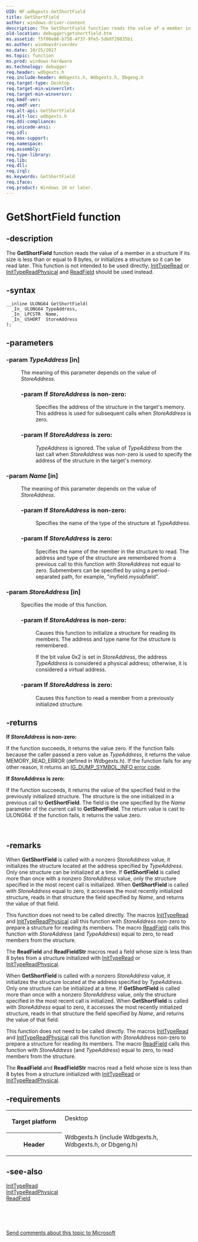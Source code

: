 ```yaml
---
UID: NF.wdbgexts.GetShortField
title: GetShortField
author: windows-driver-content
description: The GetShortField function reads the value of a member in a structure if its size is less than or equal to 8 bytes, or initializes a structure so it can be read later.
old-location: debugger\getshortfield.htm
ms.assetid: f5f00e88-b758-4f37-9fe5-5db8f20835b1
ms.author: windowsdriverdev
ms.date: 10/25/2017
ms.topic: function
ms.prod: windows-hardware
ms.technology: debugger
req.header: wdbgexts.h
req.include-header: Wdbgexts.h, Wdbgexts.h, Dbgeng.h
req.target-type: Desktop
req.target-min-winverclnt: 
req.target-min-winversvr: 
req.kmdf-ver: 
req.umdf-ver: 
req.alt-api: GetShortField
req.alt-loc: wdbgexts.h
req.ddi-compliance: 
req.unicode-ansi: 
req.idl: 
req.max-support: 
req.namespace: 
req.assembly: 
req.type-library: 
req.lib: 
req.dll: 
req.irql: 
ms.keywords: GetShortField
req.iface: 
req.product: Windows 10 or later.
---
```


# GetShortField function



## -description
<p>The <b>GetShortField</b> function reads the value of a member in a structure if its size is less than or equal to 8 bytes, or initializes a structure so it can be read later.  This function is not intended to be used directly; <a href="https://msdn.microsoft.com/library/windows/hardware/ff550953">InitTypeRead</a> or <a href="https://msdn.microsoft.com/library/windows/hardware/ff550957">InitTypeReadPhysical</a> and <a href="https://msdn.microsoft.com/library/windows/hardware/ff553539">ReadField</a> should be used instead.</p>


## -syntax

````
__inline ULONG64 GetShortField(
  _In_ ULONG64 TypeAddress,
  _In_ LPCSTR  Name,
  _In_ USHORT  StoreAddress
);
````


## -parameters
<dl>

### -param <i>TypeAddress</i> [in]

<dd>
<p>The meaning of this parameter depends on the value of <i>StoreAddress</i>.</p>
<p></p>
<dl>

### -param <a id="If_StoreAddress_is_non-zero_"></a><a id="if_storeaddress_is_non-zero_"></a><a id="IF_STOREADDRESS_IS_NON-ZERO_"></a>If <i>StoreAddress</i> is non-zero:

<dd>
<p>Specifies the address of the structure in the target's memory.  This address is used for subsequent calls when <i>StoreAddress</i> is zero. </p>
</dd>

### -param <a id="If_StoreAddress_is_zero_"></a><a id="if_storeaddress_is_zero_"></a><a id="IF_STOREADDRESS_IS_ZERO_"></a>If <i>StoreAddress</i> is zero:

<dd>
<p><i>TypeAddress</i> is ignored.  The value of <i>TypeAddress</i> from the last call when <i>StoreAddress</i> was non-zero is used to specify the address of the structure in the target's memory. </p>
</dd>
</dl>
</dd>

### -param <i>Name</i> [in]

<dd>
<p>The meaning of this parameter depends on the value of <i>StoreAddress</i>.</p>
<p></p>
<dl>

### -param <a id="If_StoreAddress_is_non-zero_"></a><a id="if_storeaddress_is_non-zero_"></a><a id="IF_STOREADDRESS_IS_NON-ZERO_"></a>If <i>StoreAddress</i> is non-zero:

<dd>
<p>Specifies the name of the type of the structure at <i>TypeAddress</i>.</p>
</dd>

### -param <a id="If_StoreAddress_is_zero_"></a><a id="if_storeaddress_is_zero_"></a><a id="IF_STOREADDRESS_IS_ZERO_"></a>If <i>StoreAddress</i> is zero:

<dd>
<p>Specifies the name of the member in the structure to read.  The address and type of the structure are remembered from a previous call to this function with <i>StoreAddress</i> not equal to zero.  Submembers can be specified by using a period-separated path, for example, "myfield.mysubfield". </p>
</dd>
</dl>
</dd>

### -param <i>StoreAddress</i> [in]

<dd>
<p>Specifies the mode of this function.</p>
<p></p>
<dl>

### -param <a id="If_StoreAddress_is_non-zero_"></a><a id="if_storeaddress_is_non-zero_"></a><a id="IF_STOREADDRESS_IS_NON-ZERO_"></a>If <i>StoreAddress</i> is non-zero:

<dd>
<p>Causes this function to initialize a structure for reading its members.  The address and type name for the structure is remembered.</p>
<p>If the bit value 0x2 is set in <i>StoreAddress</i>, the address <i>TypeAddress</i> is considered a physical address; otherwise, it is considered a virtual address. </p>
</dd>

### -param <a id="If_StoreAddress_is_zero_"></a><a id="if_storeaddress_is_zero_"></a><a id="IF_STOREADDRESS_IS_ZERO_"></a>If <i>StoreAddress</i> is zero:

<dd>
<p>Causes this function to read a member from a previously initialized structure. </p>
</dd>
</dl>
</dd>
</dl>

## -returns
<dl>
<dt><b>If <i>StoreAddress</i> is non-zero:</b></dt>
</dl><p>If the function succeeds, it returns the value zero.  If the function fails because the caller passed a zero value as <i>TypeAddress</i>, it returns the value MEMORY_READ_ERROR (defined in Wdbgexts.h).  If the function fails for any other reason, it returns an <a href="https://msdn.microsoft.com/41d64bbc-cefe-4665-b054-e6bd135ccd20">IG_DUMP_SYMBOL_INFO error code</a>.</p><dl>
<dt><b>If <i>StoreAddress</i> is zero:</b></dt>
</dl><p>If the function succeeds, it returns the value of the specified field in the previously initialized structure.  The structure is the one initialized in a previous call to <b>GetShortField</b>.  The field is the one specified by the <i>Name</i> parameter of the current call to <b>GetShortField</b>. The return value is cast to ULONG64.  If the function fails, it returns the value zero. </p>

<p> </p>

## -remarks
<p>When <b>GetShortField</b> is called with a nonzero <i>StoreAddress</i> value, it initializes the structure located at the address specified by <i>TypeAddress</i>. Only one structure can be initialized at a time. If <b>GetShortField</b> is called more than once with a nonzero <i>StoreAddress</i> value, only the structure specified in the most recent call is initialized. When <b>GetShortField</b> is called with <i>StoreAddress</i> equal to zero, it accesses the most recently initialized structure, reads in that structure the field specified by <i>Name</i>, and returns the value of that field. </p>

<p>This function does not need to be called directly.  The macros <a href="https://msdn.microsoft.com/library/windows/hardware/ff550953">InitTypeRead</a> and <a href="https://msdn.microsoft.com/library/windows/hardware/ff550957">InitTypeReadPhysical</a> call this function with <i>StoreAddress</i> non-zero to prepare a structure for reading its members.  The macro <a href="https://msdn.microsoft.com/library/windows/hardware/ff553539">ReadField</a> calls this function with <i>StoreAddress</i> (and <i>TypeAddress</i>) equal to zero, to read members from the structure.</p>

<p>The <b>ReadField</b> and <b>ReadFieldStr</b> macros read a field whose size is less than 8 bytes from a structure initialized with <a href="https://msdn.microsoft.com/library/windows/hardware/ff550953">InitTypeRead</a> or <a href="https://msdn.microsoft.com/library/windows/hardware/ff550957">InitTypeReadPhysical</a>. </p>

<p>When <b>GetShortField</b> is called with a nonzero <i>StoreAddress</i> value, it initializes the structure located at the address specified by <i>TypeAddress</i>. Only one structure can be initialized at a time. If <b>GetShortField</b> is called more than once with a nonzero <i>StoreAddress</i> value, only the structure specified in the most recent call is initialized. When <b>GetShortField</b> is called with <i>StoreAddress</i> equal to zero, it accesses the most recently initialized structure, reads in that structure the field specified by <i>Name</i>, and returns the value of that field. </p>

<p>This function does not need to be called directly.  The macros <a href="https://msdn.microsoft.com/library/windows/hardware/ff550953">InitTypeRead</a> and <a href="https://msdn.microsoft.com/library/windows/hardware/ff550957">InitTypeReadPhysical</a> call this function with <i>StoreAddress</i> non-zero to prepare a structure for reading its members.  The macro <a href="https://msdn.microsoft.com/library/windows/hardware/ff553539">ReadField</a> calls this function with <i>StoreAddress</i> (and <i>TypeAddress</i>) equal to zero, to read members from the structure.</p>

<p>The <b>ReadField</b> and <b>ReadFieldStr</b> macros read a field whose size is less than 8 bytes from a structure initialized with <a href="https://msdn.microsoft.com/library/windows/hardware/ff550953">InitTypeRead</a> or <a href="https://msdn.microsoft.com/library/windows/hardware/ff550957">InitTypeReadPhysical</a>. </p>

## -requirements
<table>
<tr>
<th width="30%">
<p>Target platform</p>
</th>
<td width="70%">
<dl>
<dt>Desktop</dt>
</dl>
</td>
</tr>
<tr>
<th width="30%">
<p>Header</p>
</th>
<td width="70%">
<dl>
<dt>Wdbgexts.h (include Wdbgexts.h, Wdbgexts.h, or Dbgeng.h)</dt>
</dl>
</td>
</tr>
</table>

## -see-also
<dl>
<dt>
<a href="https://msdn.microsoft.com/library/windows/hardware/ff550953">InitTypeRead</a>
</dt>
<dt>
<a href="https://msdn.microsoft.com/library/windows/hardware/ff550957">InitTypeReadPhysical</a>
</dt>
<dt>
<a href="https://msdn.microsoft.com/library/windows/hardware/ff553539">ReadField</a>
</dt>
</dl>
<p> </p>
<p> </p>
<p><a href="mailto:wsddocfb@microsoft.com?subject=Documentation%20feedback [debugger\debugger]:%20GetShortField function%20 RELEASE:%20(10/25/2017)&amp;body=%0A%0APRIVACY STATEMENT%0A%0AWe use your feedback to improve the documentation. We don't use your email address for any other purpose, and we'll remove your email address from our system after the issue that you're reporting is fixed. While we're working to fix this issue, we might send you an email message to ask for more info. Later, we might also send you an email message to let you know that we've addressed your feedback.%0A%0AFor more info about Microsoft's privacy policy, see http://privacy.microsoft.com/en-us/default.aspx." title="Send comments about this topic to Microsoft">Send comments about this topic to Microsoft</a></p>
